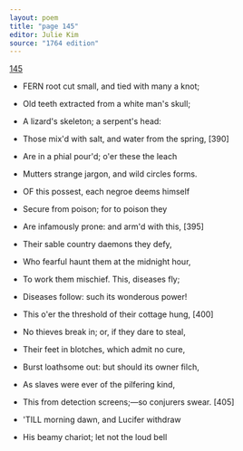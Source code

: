 ```yaml
---
layout: poem
title: "page 145"
editor: Julie Kim
source: "1764 edition"
---
```



[145]()

- FERN root cut small, and tied with many a knot;
- Old teeth extracted from a white man's skull;
- A lizard's skeleton; a serpent's head:
- Those mix'd with salt, and water from the spring, [390]
- Are in a phial pour'd; o'er these the leach
- Mutters strange jargon, and wild circles forms.

- OF this possest, each negroe deems himself
- Secure from poison; for to poison they
- Are infamously prone: and arm'd with this, [395]
- Their sable country daemons they defy,
- Who fearful haunt them at the midnight hour,
- To work them mischief. This, diseases fly;
- Diseases follow: such its wonderous power!
- This o'er the threshold of their cottage hung, [400]
- No thieves break in; or, if they dare to steal,
- Their feet in blotches, which admit no cure,
- Burst loathsome out: but should its owner filch,
- As slaves were ever of the pilfering kind,
- This from detection screens;—so conjurers swear. [405]

- 'TILL morning dawn, and Lucifer withdraw
- His beamy chariot; let not the loud bell
